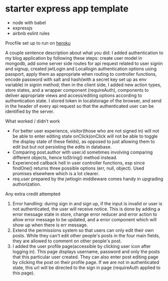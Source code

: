 # starter express app template

* node with babel
* expressjs
* airbnb eslint rules

Procfile set up to run on [heroku](https://devcenter.heroku.com/articles/getting-started-with-nodejs#deploy-the-app)


A couple sentence description about what you did:
  I added authentication to my blog application by following these steps: create user model in mongodb, add some server side routes for api request related to user signin and signup, created jwtLogin and Locallogin authentication options using passport, apply them as appropriate when routing to controller functions, encode password with salt and hash(with a secret key set up as env variable) in signin method; then in the client side, I added new action types, store states, and a wrapper component (requireAuth), components to deliver appropriate views and access/editing options according to authentication state. I stored token in localstorage of the browser, and send in the header of every api request so that the authenticated user can be identified by the server. 
  
What worked / didn’t work
- For better user experience, visitor(those who are not signed in) will not be able to enter editing state onClick(onClick will not be able to toggle the display state of these fields), as opposed to just allowing them to edit but but not persisting the edits in database.
- Comparing post.author with user.id sometimes involving comparing different objects, hence toString() method instead. 
- Experienced callback hell in user controller functions, esp since findOne() returns three possible options (err, null, object). Used promises elsewhere which is a lot clearer.
- req.user prepared by the jwtlogin middleware comes handy in upgrading authorization.


Any extra credit attempted
1. Error handling: during sign in and sign up, if the input is invalid or user is not authenticated, the user will receive notice. This is done by adding a error message state in store, change error reducer and error action to allow error message to be updated, and a error component which will show up when there is err message. 
2. Extend the permissions system so that users can only edit their own posts. While they can't edit other people's posts in the four main fields, they are allowed to comment on other people's post. 
3. I added the user profile page(accessible by clicking user icon after logging in). This page displays username, password and only the posts that this particular user created. They can also enter post editing page by clicking the post on their profile page. If we are not in authenticated state, this url will be directed to the sign in page (requireAuth applied to this page). 


